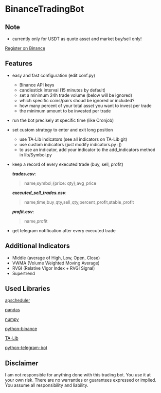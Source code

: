# BinanceTradingBot

## Note

- currently only for USDT as quote asset and market buy/sell only!

[Register on Binance](https://www.binance.com/en/register?ref=23830900)

## Features

- easy and fast configuration (edit conf.py)
    - Binance API keys
    - candlestick interval (15 minutes by default)
    - set a minimum 24h trade volume (below will be ignored)
    - which specific coins/pairs shoud be ignored or included?
    - how many percent of your total asset you want to invest per trade
    - the minimum amount to be invested per trade

- run the bot precisely at specific time (like Cronjob)

- set custom strategy to enter and exit long position
    - use TA-Lib indicators (see all indicators on TA-Lib git)
    - use custom indicators (just modify indicators.py :])
    - to use an indicator, add your indicator to the add_indicators method in lib/Symbol.py
- keep a record of every executed trade (buy, sell, profit)
    
    ***trades.csv***:
    > name;symbol;{price: qty};avg_price
    
    ***executed\_sell\_trades.csv***:
    > name,time,buy\_qty,sell\_qty,percent\_profit,stable\_profit
    
    ***profit.csv***:
    > name,profit
    
- get telegram notification after every executed trade

## Additional Indicators

- Middle (average of High, Low, Open, Close)
- VWMA (Volume Weighted Moving Average)
- RVGI (Relative Vigor Index + RVGI Signal)
- Supertrend
 
## Used Libraries

[apscheduler](https://github.com/agronholm/apscheduler)

[pandas](https://github.com/pandas-dev/pandas)

[numpy](https://github.com/numpy/numpy)

[python-binance](https://github.com/sammchardy/python-binance)

[TA-Lib](https://github.com/mrjbq7/ta-lib)

[python-telegram-bot](https://github.com/python-telegram-bot/python-telegram-bot)

## Disclaimer

I am not responsible for anything done with this trading bot. You use it at your own risk. There are no warranties or guarantees expressed or implied. You assume all responsibility and liability.
